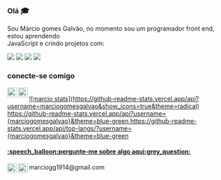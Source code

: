 ### Olá :mortar_board:

Sou Márcio gomes Galvão, no momento sou um programador front end, estou aprendendo<br> JavaScript e crindo projetos com:

 <img src="https://img.shields.io/badge/HTML5-E34F26?style=for-the-badge&logo=html5&logoColor=white"/>
 <img src="https://img.shields.io/badge/CSS-239120?&style=for-the-badge&logo=css3&logoColor=white" />
 <img src="https://img.shields.io/badge/React-20232A?style=for-the-badge&logo=react&logoColor=61DAFB" />
 <img src="https://img.shields.io/badge/Unity-100000?style=for-the-badge&logo=unity&logoColor=white" /> 
  <br>  
  <h3> conecte-se comigo </h3> 

  <a href="https://www.linkedin.com/in/m%C3%A1rcio-gomes-54b86226a/"/> 
 <img align="left" alt="imagem linkedin tipo icone de letras" width="22px" src=https://i0.wp.com/sguru.org/wp-content/uploads/2018/02/linkedin-logo-hd-png-3.png?ssl=1 />
 <a href="https://www.instagram.com/marciogomesgalvao"/> 
 <img align="left" alt="imagem instagram tipo icone de camera" width="22px" src=https://zobika.com/wp-content/uploads/2020/06/instagram-1.png /> 
 <br> 
![marcio stats](https://github-readme-stats.vercel.app/api?username=marciogomesgalvao&show_icons=true&theme=radical)
	https://github-readme-stats.vercel.app/api?username={marciogomesgalvao}&theme=blue-green 
 https://github-readme-stats.vercel.app/api/top-langs/?username={marciogomesgalvao}&theme=blue-green
 <br>   
 
<h4>:speech_balloon:pergunte-me sobre algo aqui:grey_question:</h4> 
  <a href="https://join.skype.com/ijioZZ0H7pdb"/> 
 <img align="left" alt="imagem skype tipo icone de letras" width="22px" src=https://i.pinimg.com/564x/5c/7d/7a/5c7d7aa8cc218d083d699292371c5889.jpg />  
 
 <img align="left" alt="imagem email tipo icone de letras" width="22px" src=https://i.pinimg.com/564x/ca/27/f6/ca27f615c790f1af43f2dd564599bf6a.jpg /> 
 <a>marciogg1914@gmail.com</a>
  
 
